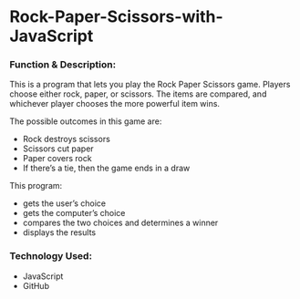 # Rock-Paper-Scissors-with-JavaScript

<h3>Function & Description:</h3>
This is a program that lets you play the Rock Paper Scissors game. Players choose either rock, paper, or scissors. The items are compared, and whichever player chooses the more powerful item wins.

The possible outcomes in this game are:

- Rock destroys scissors
- Scissors cut paper
- Paper covers rock
- If there’s a tie, then the game ends in a draw


This program:

- gets the user’s choice
- gets the computer’s choice
- compares the two choices and determines a winner
- displays the results


<h3>Technology Used:</h3>

- JavaScript
- GitHub 
